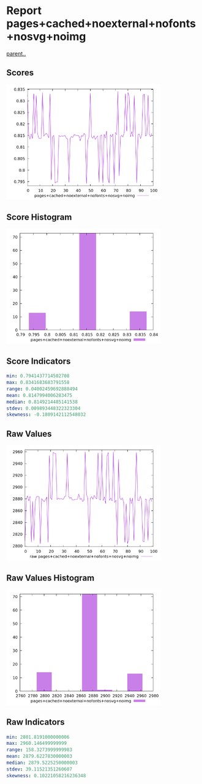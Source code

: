 # Report pages+cached+noexternal+nofonts+nosvg+noimg

[parent..](./..)  


## Scores

![score](./score.png)  

## Score Histogram

![hist](./hist.png)  

## Score Indicators

```yaml
min: 0.7941437714502708
max: 0.8341683683791558
range: 0.04002459692888494
mean: 0.8147994006283475
median: 0.8149214485141538
stdev: 0.009893448322323304
skewness: -0.1809142112548032

```

## Raw Values

![raw](./raw.png)  

## Raw Values Histogram

![raw hist](./raw_hist.png)  

## Raw Indicators

```yaml
min: 2801.8191000000006
max: 2960.146499999999
range: 158.3273999999983
mean: 2879.6227830000003
median: 2879.5225250000003
stdev: 39.11521351260607
skewness: 0.10221058216236348

```

<style>
  img {
    max-width: 80%;
  }
</style>
      
